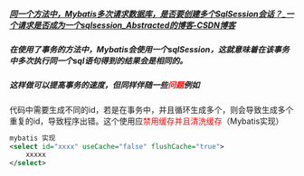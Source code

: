 ##### [同一个方法中，Mybatis多次请求数据库，是否要创建多个SqlSession会话？_一个请求是否成为一个sqlsession_Abstracted的博客-CSDN博客](https://blog.csdn.net/qq_16159433/article/details/121128555)



##### 在使用了事务的方法中，Mybatis会使用一个sqlSession，这就意味着在该事务中多次执行同一个sql语句得到的结果会是相同的。

##### 这样做可以提高事务的速度，但同样伴随一些<font color='red'>问题</font>例如

代码中需要生成不同的id，若是在事务中，并且循环生成多个，则会导致生成多个重复的id，导致程序出错。这个使用应<font color='red'>禁用缓存并且清洗缓存</font>（Mybatis实现）

```xml
mybatis 实现
<select id="xxxx" useCache="false" flushCache="true">
    xxxxx
</select>
```



##### 